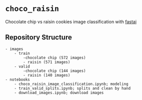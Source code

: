 # `choco_raisin`
Chocolate chip vs raisin cookies image classification with [fastai](https://docs.fast.ai/)

## Repository Structure

```
- images
    - train
        -chocolate chip (572 images)
        - raisin (571 images)
    - valid
        -chocolate chip (144 images)
        - raisin (140 images)
- notebooks
    - choco_raisin_image_classification.ipynb; modeling
    - train_valid_splits.ipynb; splits and clean by hand
    - download_images.ipynb; download images
```
